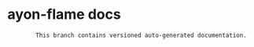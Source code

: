 # ayon-flame docs

            This branch contains versioned auto-generated documentation.

            